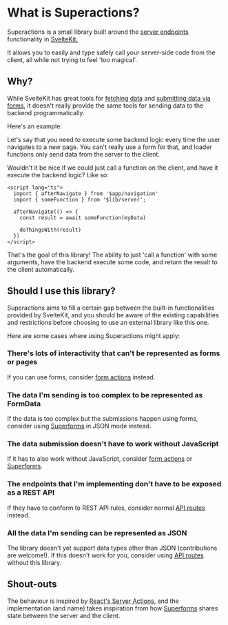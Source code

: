 # What is Superactions?

Superactions is a small library built around the [server endpoints](https://kit.svelte.dev/docs/routing#server) functionality in [SvelteKit.](https://kit.svelte.dev)

It allows you to easily and type safely call your server-side code from the client, all while not trying to feel 'too magical'.

## Why?

While SvelteKit has great tools for [fetching data](https://kit.svelte.dev/docs/load) and [submitting data via forms](https://kit.svelte.dev/docs/form-actions), it doesn't really provide the same tools for sending data to the backend programmatically.

Here's an example:

Let's say that you need to execute some backend logic every time the user navigates to a new page.
You can't really use a form for that, and loader functions only send data from the server to the client.

Wouldn't it be nice if we could just call a function on the client, and have it execute the backend logic? Like so:

```svelte
<script lang="ts">
  import { afterNavigate } from '$app/navigation'
  import { someFunction } from '$lib/server';

  afterNavigate(() => {
    const result = await someFunction(myData)

    doThingsWith(result)
  })
</script>
```

That's the goal of this library!
The ability to just 'call a function' with some arguments, have the backend execute some code, and return the result to the client automatically.

## Should I use this library?

Superactions aims to fill a certain gap between the built-in functionalities provided by SvelteKit, and you should be aware of the existing capabilities and restrictions before choosing to use an external library like this one.

Here are some cases where using Superactions might apply:

### There's lots of interactivity that can't be represented as forms or pages

If you can use forms, consider [form actions](https://kit.svelte.dev/docs/form-actions) instead.

### The data I'm sending is too complex to be represented as FormData

If the data is too complex but the submissions happen using forms, consider using [Superforms](https://superforms.rocks/) in JSON mode instead.

### The data submission doesn't have to work without JavaScript

If it has to also work without JavaScript, consider [form actions](https://kit.svelte.dev/docs/form-actions) or [Superforms](https://superforms.rocks).

### The endpoints that I'm implementing don't have to be exposed as a REST API

If they have to conform to REST API rules, consider normal [API routes](https://kit.svelte.dev/docs/routing#server) instead.

### All the data I'm sending can be represented as JSON

The library doesn't yet support data types other than JSON (contributions are welcome!). If this doesn't work for you, consider using [API routes](https://kit.svelte.dev/docs/routing#server) without this library.

## Shout-outs

The behaviour is inspired by [React's Server Actions](https://react.dev/reference/rsc/server-actions), and the implementation (and name) takes inspiration from how [Superforms](https://superforms.rocks) shares state between the server and the client.

